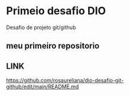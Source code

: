#  Primeio desafio DIO
Desafio de projeto git/github

## meu primeiro repositorio

## LINK

https://github.com/rosaureliana/dio-desafio-git-github/edit/main/README.md
